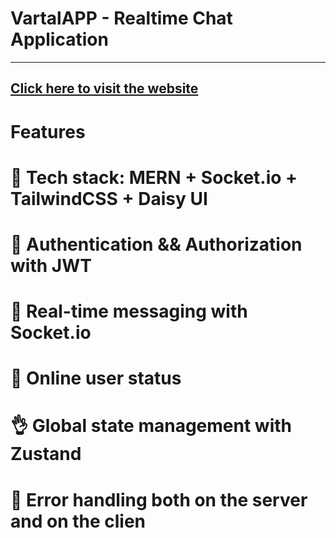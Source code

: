 # VartalAPP - Realtime Chat Application
---
[Click here to visit the website ](https://vartalapp-xxdi.onrender.com)
--- 

# Features
# 🌟 Tech stack: MERN + Socket.io + TailwindCSS + Daisy UI
# 🎃 Authentication && Authorization with JWT
# 👾 Real-time messaging with Socket.io
# 🚀 Online user status
# 👌 Global state management with Zustand
# 🐞 Error handling both on the server and on the clien
